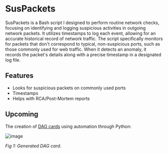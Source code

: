 # SusPackets

SusPackets is a Bash script I designed to perform routine network checks, focusing on identifying and logging suspicious activities in outgoing network packets. It utilizes timestamps to log each event, allowing for an accurate historical record of network traffic. The script specifically monitors for packets that don't correspond to typical, non-suspicious ports, such as those commonly used for web traffic. When it detects an anomaly, it records the packet's details along with a precise timestamp in a designated log file. 

## Features 

* Looks for suspicious packets on commonly used ports
* Timestamps
* Helps with RCA/Post-Mortem reports

## Upcoming 

The creation of [DAG cards](https://github.com/jacopotagliabue/dag-card-is-the-new-model-card) using automation through Python: 

![image](https://github.com/Montana/suspackets/assets/20936398/ac4afa57-8766-45fe-9ecf-ad25a1c9bfe0)

_Fig 1: Generated DAG card_.

